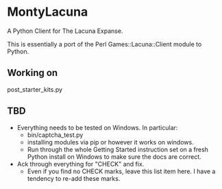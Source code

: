 MontyLacuna
===========

A Python Client for The Lacuna Expanse.

This is essentially a port of the Perl Games::Lacuna::Client module to Python.  

## Working on
post_starter_kits.py


## TBD
- Everything needs to be tested on Windows.  In particular:
  - bin/captcha_test.py
  - installing modules via pip or however it works on windows.
  - Run through the whole Getting Started instruction set on a fresh Python install on 
    Windows to make sure the docs are correct.
- Ack through everything for "CHECK" and fix.
  - Even if you find no CHECK marks, leave this list item here.  I have a tendency to 
    re-add these marks.

